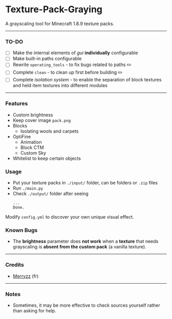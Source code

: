 # Texture-Pack-Graying
A grayscaling tool for Minecraft 1.8.9 texture packs.

------------
### TO-DO
- [ ] Make the internal elements of *gui* **individually** configurable
- [ ] Make built-in paths configurable
- [ ] Rewrite `operating_tools` - to fix bugs related to paths ✏️
- [ ] Complete `clean` - to clean up first before building ✏️
- [ ] Complete *isolation system* - to enable the separation of block textures and held item textures into different modules

---
### Features
- Custom brightness
- Keep cover image `pack.png`
- Blocks
  - Isolating wools and carpets
- OptiFine
  - Animation
  - Block CTM
  - Custom Sky
- Whitelist to keep certain objects

### Usage
* Put your texture packs in `./input/` folder, can be folders or `.zip` files
* Run `./main.py` 
* Check `./output/` folder after seeing
  ```
  ...
  Done.
  ```
Modify `config.yml` to discover your own unique visual effect.

### Known Bugs
- The **brightness** parameter does **not work** when a **texture** that needs grayscaling is **absent from the custom pack** (a vanilla texture).

---
### Credits
* [Merryzz](https://www.youtube.com/@Merryzz) (fr) 

------------
### Notes
- Sometimes, it may be more effective to check sources yourself rather than asking for help.